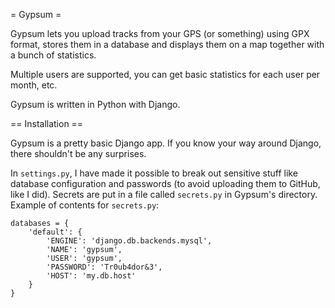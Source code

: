 = Gypsum =

Gypsum lets you upload tracks from your GPS (or something) using GPX format, stores them in a database and displays them on a map together with a bunch of statistics.

Multiple users are supported, you can get basic statistics for each user per month, etc.

Gypsum is written in Python with Django.

== Installation ==

Gypsum is a pretty basic Django app. If you know your way around Django, there shouldn't be any surprises.

In `settings.py`, I have made it possible to break out sensitive stuff like database configuration and passwords (to avoid uploading them to GitHub, like I did). Secrets are put in a file called `secrets.py` in Gypsum's directory. Example of contents for `secrets.py`:

    databases = {
        'default': {
            'ENGINE': 'django.db.backends.mysql',
            'NAME': 'gypsum',
            'USER': 'gypsum',
            'PASSWORD': 'Tr0ub4dor&3',
            'HOST': 'my.db.host'
        }
    }

